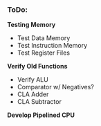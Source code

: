 ### ToDo:
**Testing Memory**
 - Test Data Memory
 - Test Instruction Memory
 - Test Register Files

**Verify Old Functions**
 - Verify ALU
  - Comparator w/ Negatives?
  - CLA Adder
  - CLA Subtractor

**Develop Pipelined CPU**
